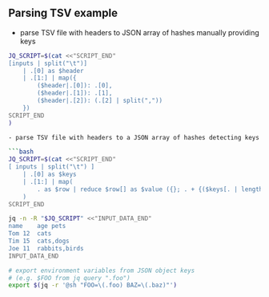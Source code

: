 ## Parsing TSV example

- parse TSV file with headers to JSON array of hashes manually providing keys

```bash
JQ_SCRIPT=$(cat <<"SCRIPT_END"
[inputs | split("\t")]
	| .[0] as $header
	| .[1:] | map({
		($header|.[0]): .[0],
		($header|.[1]): .[1],
		($header|.[2]): (.[2] | split(","))
	})
SCRIPT_END
)

- parse TSV file with headers to a JSON array of hashes detecting keys by header

```bash
JQ_SCRIPT=$(cat <<"SCRIPT_END"
[ inputs | split("\t") ]
	| .[0] as $keys
	| .[1:] | map(
		. as $row | reduce $row[] as $value ({}; . + {($keys[. | length]): $value})
	)
SCRIPT_END
```

```bash
jq -n -R "$JQ_SCRIPT" <<"INPUT_DATA_END"
name	age	pets
Tom	12	cats
Tim	15	cats,dogs
Joe	11	rabbits,birds
INPUT_DATA_END
```

```bash
# export environment variables from JSON object keys
# (e.g. $FOO from jq query ".foo")
export $(jq -r '@sh "FOO=\(.foo) BAZ=\(.baz)"')
```
